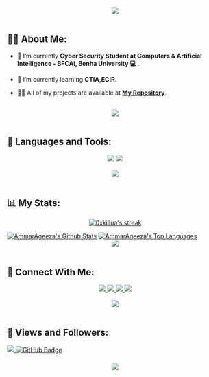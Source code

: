 <div align="center">
    <img src="https://readme-typing-svg.herokuapp.com/?font=Righteous&size=35&center=true&vCenter=true&width=500&height=70&duration=4000&lines=Hi+There!+👋;+I'm+Elsayed++Osama+aka+killua;"/>

</div>

<br>

## 🙋‍♂️ About Me:

- 🔭 I’m currently **Cyber Security Student at Computers & Artificial Intelligence - BFCAI, Benha University 💻** .

- 🌱 I’m currently learning **CTIA,ECIR**.

- 👨‍💻 All of my projects are available at **[My Repository](https://github.com/0xkillua?tab=repositories)**.

<br>
<div align="center">
    <img src="https://user-images.githubusercontent.com/73097560/115834477-dbab4500-a447-11eb-908a-139a6edaec5c.gif" />
</div>
<br>

## 🚀 Languages and Tools:
<div align="center">
    <img src="https://skillicons.dev/icons?i=kali,linux,github,vscode,phpstorm,notion,bash" />
    <img src="https://skillicons.dev/icons?i=python,php,mysql,javascript,html,css,postman" /><br>
</div>

<br>
<div align="center">
    <img src="https://user-images.githubusercontent.com/73097560/115834477-dbab4500-a447-11eb-908a-139a6edaec5c.gif" />
</div>
<br>

## 📊 My Stats:

<p align="center">
    <a href="https://github.com/0xkillua/github-readme-streak-stats">
        <img title="🔥 Get streak stats for your profile at git.io/streak-stats" alt="0xkillua's streak" src="https://github-readme-streak-stats.herokuapp.com/?user=AmmarAgeeza&theme=black-ice&hide_border=true&stroke=0000&background=060A0CD0"/>
    </a>
</p>
<a href="https://github.com/0xkillua/github-readme-stats"><img alt="AmmarAgeeza's Github Stats" src="https://github-readme-stats.vercel.app/api?username=0xkillua&show_icons=true&count_private=true&theme=react&hide_border=true&bg_color=0D1117" /></a>
<a href="https://github.com/0xkillua/github-readme-stats"><img alt="AmmarAgeeza's Top Languages" src="https://github-readme-stats.vercel.app/api/top-langs/?username=0xkillua&langs_count=8&count_private=true&layout=compact&theme=react&hide_border=true&bg_color=0D1117" /></a>

<br>
<div align="center">
    <img src="https://user-images.githubusercontent.com/73097560/115834477-dbab4500-a447-11eb-908a-139a6edaec5c.gif" />
</div>
<br>

## 🤝 Connect With Me:

<div align="center">
    <a href="https://www.linkedin.com/in/elsayed-osama/" target="_blank">
        <img src="https://img.shields.io/badge/LinkedIn-0077B5?style=for-the-badge&logo=linkedin&logoColor=white" target="_blank" />
    </a>
  <a href="mailto:heikalsayed@gmail.com">
    <img src="https://img.shields.io/badge/Gmail-333333?style=for-the-badge&logo=gmail&logoColor=red" />
  </a>
     </a>
     <a href="https://twitter.com/Elsayed_Osam0">
   <img src="https://img.shields.io/badge/Tewitter-0077B5?style=for-the-badge&logo=x&logoColor=black" />

  </a>
     <a href="https://t.me/Elsayed_osama">
    <img src="https://img.shields.io/badge/Telegram-0077B5?style=for-the-badge&logo=telegram&logoColor=white" />
  </a>
</div>

<br>
<div align="center">
    <img src="https://user-images.githubusercontent.com/73097560/115834477-dbab4500-a447-11eb-908a-139a6edaec5c.gif" />
</div>
<br>

## 💜 Views and Followers:

<a href="https://github.com/0xkillua/github-profile-views-counter">
    <img src="https://komarev.com/ghpvc/?username=0xkillua">
</a>
<a href="https://github.com/0xkillua?tab=followers"><img src="https://img.shields.io/github/followers/0xkillua?label=Followers&style=social" alt="GitHub Badge"></a>
<h3 align="center">
    <img src="https://readme-typing-svg.herokuapp.com/?font=Righteous&size=25&center=true&vCenter=true&width=500&height=70&duration=4000&lines=Thanks+for+visiting!+❤️;+Shoot+me+a+message+on+Linkedin!;I'm+Long+Life+Learner">
</h3>

<br/>

